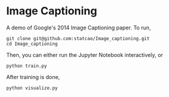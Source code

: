# Image Captioning
A demo of Google's 2014 Image Captioning paper.
To run, 
```
git clone git@github.com:statcao/Image_captioning.git
cd Image_captioning
```
Then, you can either run the Jupyter Notebook interactively, or 

```
python train.py
```
After training is done, 

```
python visualize.py
```
